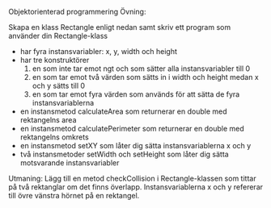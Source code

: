 Objektorienterad programmering
Övning:

Skapa en klass Rectangle enligt nedan samt skriv ett program som använder din Rectangle-klass
- har fyra instansvariabler: x, y, width och height
- har tre konstruktörer
    1. en som inte tar emot ngt och som sätter alla instansvariabler till 0
    2. en som tar emot två värden som sätts in i width och height medan x och y sätts till 0
    3. en som tar emot fyra värden som används för att sätta de fyra instansvariablerna
- en instansmetod calculateArea som returnerar en double med rektangelns area
- en instansmetod calculatePerimeter som returnerar en double med rektangelns omkrets
- en instansmetod setXY som låter dig sätta instansvariablerna x och y
- två instansmetoder setWidth och setHeight som låter dig sätta motsvarande instansvariabler

Utmaning:
Lägg till en metod checkCollision i Rectangle-klassen som tittar på två rektanglar om det finns överlapp. Instansvariablerna x och y refererar till övre vänstra hörnet på en rektangel.
